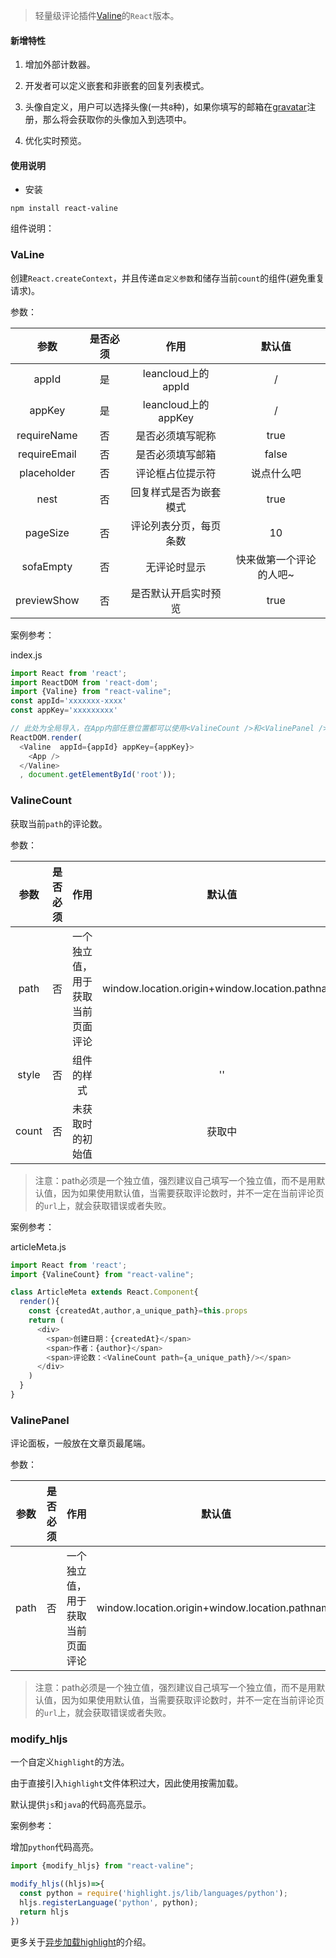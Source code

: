 > 轻量级评论插件[Valine](https://github.com/xCss/Valine)的`React`版本。

#### 新增特性

1. 增加外部计数器。

2. 开发者可以定义嵌套和非嵌套的回复列表模式。

3. 头像自定义，用户可以选择头像(一共`8`种)，如果你填写的邮箱在[gravatar](http://gravatar.com)注册，那么将会获取你的头像加入到选项中。

4. 优化实时预览。

#### 使用说明

* 安装

`npm install react-valine`


组件说明：

###  VaLine

创建`React.createContext`，并且传递`自定义参数`和储存当前`count`的组件(避免重复请求)。

参数：

|参数|是否必须|作用|默认值|
|:---:|:---:|:---:|:---:|
|appId|是|leancloud上的appId|/|
|appKey|是|leancloud上的appKey|/|
|requireName|否|是否必须填写昵称|true|
|requireEmail|否|是否必须填写邮箱|false|
|placeholder|否|评论框占位提示符|说点什么吧|
|nest|否|回复样式是否为嵌套模式|true|
|pageSize|否|评论列表分页，每页条数|10|
|sofaEmpty|否|无评论时显示|快来做第一个评论的人吧~|
|previewShow|否|是否默认开启实时预览|true|


案例参考：

index.js
```js
import React from 'react';
import ReactDOM from 'react-dom';
import {Valine} from "react-valine";
const appId='xxxxxxx-xxxx'
const appKey='xxxxxxxxx'

// 此处为全局导入，在App内部任意位置都可以使用<ValineCount />和<ValinePanel />
ReactDOM.render(
  <Valine  appId={appId} appKey={appKey}>
    <App />
  </Valine>
  , document.getElementById('root'));
```

### ValineCount

获取当前`path`的评论数。

参数：

|参数|是否必须|作用|默认值|
|:---:|:---:|:---:|:---:|
|path|否|一个独立值，用于获取当前页面评论|window.location.origin+window.location.pathname|
|style|否|组件的样式|''|
|count|否|未获取时的初始值|获取中|

> 注意：path必须是一个独立值，强烈建议自己填写一个独立值，而不是用默认值，因为如果使用默认值，当需要获取评论数时，并不一定在当前评论页的`url`上，就会获取错误或者失败。

案例参考：

articleMeta.js
```js
import React from 'react';
import {ValineCount} from "react-valine";

class ArticleMeta extends React.Component{
  render(){
    const {createdAt,author,a_unique_path}=this.props
    return (
      <div>
        <span>创建日期：{createdAt}</span>
        <span>作者：{author}</span>
        <span>评论数：<ValineCount path={a_unique_path}/></span>
      </div>
    )
  }
}
```

### ValinePanel

评论面板，一般放在文章页最尾端。

参数：

|参数|是否必须|作用|默认值|
|:---:|:---:|:---:|:---:|
|path|否|一个独立值，用于获取当前页面评论|window.location.origin+window.location.pathname|

> 注意：path必须是一个独立值，强烈建议自己填写一个独立值，而不是用默认值，因为如果使用默认值，当需要获取评论数时，并不一定在当前评论页的`url`上，就会获取错误或者失败。

### modify_hljs

一个自定义`highlight`的方法。

由于直接引入`highlight`文件体积过大，因此使用按需加载。

默认提供`js`和`java`的代码高亮显示。

案例参考：

增加`python`代码高亮。
```js
import {modify_hljs} from "react-valine";

modify_hljs((hljs)=>{
  const python = require('highlight.js/lib/languages/python');
  hljs.registerLanguage('python', python);
  return hljs
})

```

更多关于[异步加载highlight](https://highlightjs.org/usage/)的介绍。
